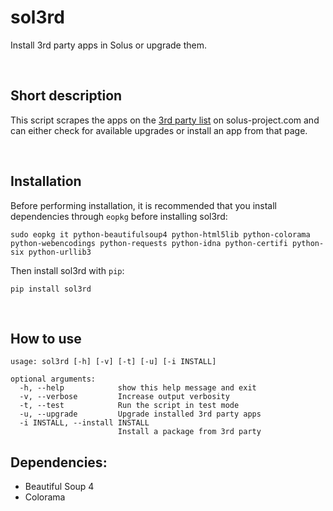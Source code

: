 # sol3rd
Install 3rd party apps in Solus or upgrade them.

&nbsp;

## Short description

This script scrapes the apps on the [3rd party list](https://solus-project.com/articles/software/third-party/en/) on solus-project.com and can either check for available upgrades or install an app from that page.

&nbsp;

## Installation

Before performing installation, it is recommended that you install dependencies through `eopkg` before installing sol3rd:

`sudo eopkg it python-beautifulsoup4 python-html5lib python-colorama python-webencodings python-requests python-idna python-certifi python-six python-urllib3`

Then install sol3rd with `pip`:

`pip install sol3rd`

&nbsp;

## How to use

```
usage: sol3rd [-h] [-v] [-t] [-u] [-i INSTALL]

optional arguments:
  -h, --help            show this help message and exit
  -v, --verbose         Increase output verbosity
  -t, --test            Run the script in test mode
  -u, --upgrade         Upgrade installed 3rd party apps
  -i INSTALL, --install INSTALL
                        Install a package from 3rd party
```




## Dependencies:
- Beautiful Soup 4
- Colorama

